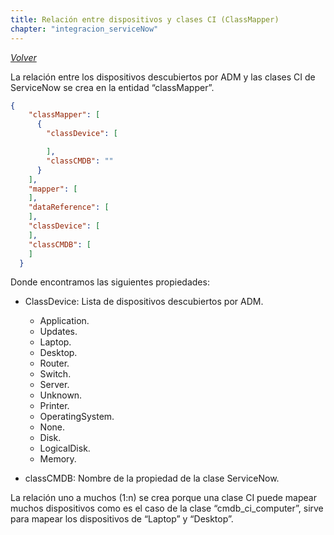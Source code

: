 ```yaml
---
title: Relación entre dispositivos y clases CI (ClassMapper)
chapter: "integracion_serviceNow"
---
```

*[Volver](../ServiceNow/01_configuracion.html)*  

La relación entre los dispositivos descubiertos por ADM y las clases CI de ServiceNow se crea en la entidad “classMapper”.

```json
{
    "classMapper": [
      {
        "classDevice": [

        ],
        "classCMDB": ""
      }
    ],
    "mapper": [
    ],
    "dataReference": [
    ],
    "classDevice": [
    ],
    "classCMDB": [
    ]
  }
```


 

Donde encontramos las siguientes propiedades:

+	ClassDevice: Lista de dispositivos descubiertos por ADM. 

    +	Application.
    +	Updates.
    +	Laptop.
    +	Desktop.
    +	Router.
    +	Switch.
    +	Server.
    +	Unknown.
    +	Printer.
    +	OperatingSystem.
    +	None.
    +	Disk.
    +	LogicalDisk.
    +	Memory. 

+ classCMDB: Nombre de la propiedad de la clase ServiceNow.

La relación uno a muchos (1:n) se crea porque una clase CI puede mapear muchos dispositivos  como es el caso de la clase “cmdb_ci_computer”, sirve para mapear los dispositivos de “Laptop” y “Desktop”.